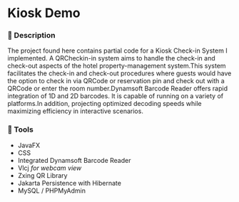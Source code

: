 # Kiosk Demo
 
### :memo: Description
The project found here contains partial code for a Kiosk Check-in System I implemented. 
A QRCheckin-in system aims to handle the check-in and check-out aspects of the hotel property-management system.This system facilitates the check-in and check-out procedures where guests would have the option to check in via QRCode or reservation pin and check out with a QRCode or enter the room number.Dynamsoft Barcode Reader offers rapid integration of 1D and 2D barcodes. It is capable of running on a variety of platforms.In addition, projecting optimized decoding speeds while maximizing efficiency in interactive scenarios.


### :wrench: Tools
- JavaFX 
- CSS
- Integrated Dynamsoft Barcode Reader
- Vlcj    *for webcam view*
- Zxing QR Library
- Jakarta Persistence with Hibernate
- MySQL / PHPMyAdmin 








